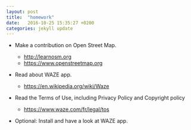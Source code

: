 ```yaml
---
layout: post
title:  "homework"
date:   2016-10-25 15:35:27 +0200
categories: jekyll update
---
```




- Make a contribution on Open Street Map. 
	- http://learnosm.org
	- https://www.openstreetmap.org

- Read about WAZE app. 
	- https://en.wikipedia.org/wiki/Waze

- Read the Terms of Use, including Privacy Policy and Copyright policy 
	- https://www.waze.com/fr/legal/tos

- Optional: Install and have a look at WAZE app. 

